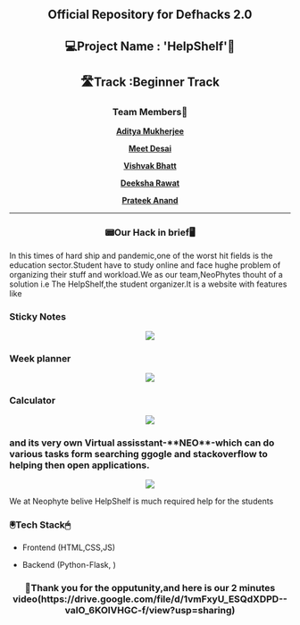<div align='center'>
  <h2>Official Repository for Defhacks 2.0</h2>
  </div>
 
<div align="center">
  <h2>💻Project Name : 'HelpShelf'📱</h2>
  
  <h2>🛣️Track :Beginner Track</h2>
  
  <h3>Team Members🤝</h3>
  
  <a href="https://github.com/asityamukherjee42"> **Aditya Mukherjee** </a>
  
  <a href="https://github.com/MEETDESAI2509"> **Meet Desai** </a>
  
  <a href="https://github.com/Vishvakb"> **Vishvak Bhatt** </a>
  
   <a href="https://github.com/deeksha7927"> **Deeksha Rawat** </a>
   
   <a href="https://github.com/anandprateek"> **Prateek Anand** </a>
  <hr>

<h3>📟Our Hack in brief🖥️</h3>
  
  </div>
 In this times of hard ship and pandemic,one of the worst hit fields is the education sector.Student have to study online and face hughe problem of organizing their stuff and workload.We as our team,NeoPhytes thouht of a solution i.e The HelpShelf,the student organizer.It is a website with features like 
 <h3>Sticky Notes</h3>
 <div align="center">
 <img src="https://user-images.githubusercontent.com/60893631/99366533-c18c9a00-28de-11eb-8302-8d3dda86fde3.gif" />
  </div>
 <h3>Week planner</h3>
 <div align="center">
 <img src="https://user-images.githubusercontent.com/60893631/99366849-2b0ca880-28df-11eb-9158-4e2370d2159e.gif" />
 </div>
 <h3>Calculator</h3>
 <div align="center">
 <img src="https://user-images.githubusercontent.com/60893631/99366977-5abbb080-28df-11eb-81da-ab4f12655aca.gif" />
 </div>
 <h3>and its very own Virtual assisstant-**NEO**-which can do various tasks form searching ggogle and stackoverflow to helping then open applications.</h3>
 <div align="center">
 <img src="https://user-images.githubusercontent.com/60893631/99367759-5f349900-28e0-11eb-8a7a-280b749e6d0d.gif" />
 </div>
 
 We at Neophyte belive HelpShelf is much required help for the students
 
 
  <h3> 🖲️Tech Stack🖱</h3>
 
 * Frontend (HTML,CSS,JS)
 
 * Backend (Python-Flask, )
 
 
 <div align="center">
  <h3>📸Thank you for the opputunity,and here is our 2 minutes video(https://drive.google.com/file/d/1vmFxyU_ESQdXDPD--vaIO_6KOlVHGC-f/view?usp=sharing)</h3>
 </div>
 
